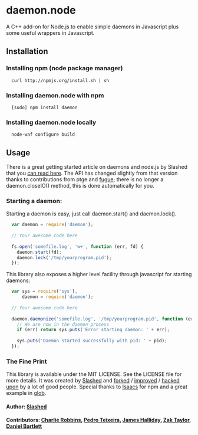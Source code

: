 # daemon.node

A C++ add-on for Node.js to enable simple daemons in Javascript plus some useful wrappers in Javascript.

## Installation

### Installing npm (node package manager)
```
  curl http://npmjs.org/install.sh | sh
```

### Installing daemon.node with npm
```
  [sudo] npm install daemon
```

### Installing daemon.node locally 
```
  node-waf configure build  
```

## Usage 

There is a great getting started article on daemons and node.js by Slashed that you [can read here][0]. The API has changed slightly from that version thanks to contributions from ptge and [fugue][1]; there is no longer a daemon.closeIO() method, this is done automatically for you.

### Starting a daemon:
Starting a daemon is easy, just call daemon.start() and daemon.lock(). 

``` js
  var daemon = require('daemon');
  
  // Your awesome code here
  
  fs.open('somefile.log', 'w+', function (err, fd) {
    daemon.start(fd);
    daemon.lock('/tmp/yourprogram.pid');
  });
```

This library also exposes a higher level facility through javascript for starting daemons:

``` js
  var sys = require('sys'),
      daemon = require('daemon');
  
  // Your awesome code here
  
  daemon.daemonize('somefile.log', '/tmp/yourprogram.pid', function (err, pid) {
    // We are now in the daemon process
    if (err) return sys.puts('Error starting daemon: ' + err);
    
    sys.puts('Daemon started successfully with pid: ' + pid);
  });
```

### The Fine Print
This library is available under the MIT LICENSE. See the LICENSE file for more details. It was created by [Slashed][2] and [forked][3] / [improved][4] / [hacked upon][1] by a lot of good people. Special thanks to [Isaacs][5] for npm and a great example in [glob][6].

#### Author: [Slashed](http://github.com/slashed)
#### Contributors: [Charlie Robbins](http://nodejitsu.com), [Pedro Teixeira](https://github.com/pgte), [James Halliday](https://github.com/substack), [Zak Taylor](https://github.com/dobl), [Daniel Bartlett](https://github.com/danbuk)

[0]: http://slashed.posterous.com/writing-daemons-in-javascript-with-nodejs-0
[1]: https://github.com/pgte/fugue/blob/master/deps/daemon.cc
[2]: https://github.com/slashed/daemon.node
[3]: https://github.com/substack/daemon.node/
[4]: https://github.com/dobl/daemon.node
[5]: https://github.com/isaacs/npm
[6]: https://github.com/isaacs/node-glob